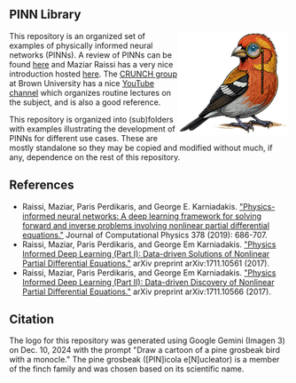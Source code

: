 PINN Library
---
<img src="logo_no.png" align="right" width=200 />

This repository is an organized set of examples of physically informed neural networks (PINNs).  A review of PINNs can be found [here](https://www.nature.com/articles/s42254-021-00314-5) and Maziar Raissi has a very nice introduction hosted [here](https://maziarraissi.github.io/PINNs/).  The [CRUNCH group](https://sites.brown.edu/crunch-group/) at Brown University has a nice [YouTube channel](https://www.youtube.com/@CrunchGroup) which organizes routine lectures on the subject, and is also a good reference.

This repository is organized into (sub)folders with examples illustrating the development of PINNs for different use cases.  These are mostly standalone so they may be copied and modified without much, if any, dependence on the rest of this repository.

References
---

* Raissi, Maziar, Paris Perdikaris, and George E. Karniadakis. ["Physics-informed neural networks: A deep learning framework for solving forward and inverse problems involving nonlinear partial differential equations."](https://www.sciencedirect.com/science/article/pii/S0021999118307125) Journal of Computational Physics 378 (2019): 686-707.
* Raissi, Maziar, Paris Perdikaris, and George Em Karniadakis. ["Physics Informed Deep Learning (Part I): Data-driven Solutions of Nonlinear Partial Differential Equations."](https://arxiv.org/abs/1711.10561) arXiv preprint arXiv:1711.10561 (2017).
* Raissi, Maziar, Paris Perdikaris, and George Em Karniadakis. ["Physics Informed Deep Learning (Part II): Data-driven Discovery of Nonlinear Partial Differential Equations."](https://arxiv.org/abs/1711.10566) arXiv preprint arXiv:1711.10566 (2017).

Citation
---
The logo for this repository was generated using Google Gemini (Imagen 3) on Dec. 10, 2024 with the prompt "Draw a cartoon of a pine grosbeak bird with a monocle."  The pine grosbeak ([PIN]icola e[N]ucleator) is a member of the finch family and was chosen based on its scientific name.
